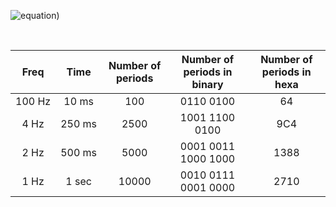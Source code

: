 ![equation](https://latex.codecogs.com/gif.latex?T_{clk}=\frac{1}{f_{clk}}=\frac{1}{10000}=0,0001s))
    
&nbsp;

| **Freq** | **Time** | **Number of periods** | **Number of periods in binary** | **Number of periods in hexa** |
| :-: | :-: | :-: | :-: | :-: |
| 100&nbsp;Hz | 10&nbsp;ms | 100 | 0110 0100 | 64 |
| 4&nbsp;Hz | 250&nbsp;ms | 2500 | 1001 1100 0100 | 9C4 |
| 2&nbsp;Hz | 500&nbsp;ms | 5000 | 0001 0011 1000 1000 | 1388 |
| 1&nbsp;Hz | 1&nbsp;sec | 10000 | 0010 0111 0001 0000 | 2710 |